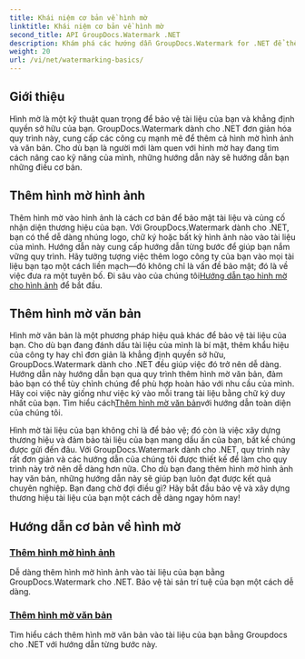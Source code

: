 ```yaml
---
title: Khái niệm cơ bản về hình mờ
linktitle: Khái niệm cơ bản về hình mờ
second_title: API GroupDocs.Watermark .NET
description: Khám phá các hướng dẫn GroupDocs.Watermark for .NET để thêm hình mờ hình ảnh và văn bản một cách dễ dàng. Bảo vệ tài liệu của bạn bằng những hướng dẫn dễ làm theo này.
weight: 20
url: /vi/net/watermarking-basics/
---
```

## Giới thiệu
Hình mờ là một kỹ thuật quan trọng để bảo vệ tài liệu của bạn và khẳng định quyền sở hữu của bạn. GroupDocs.Watermark dành cho .NET đơn giản hóa quy trình này, cung cấp các công cụ mạnh mẽ để thêm cả hình mờ hình ảnh và văn bản. Cho dù bạn là người mới làm quen với hình mờ hay đang tìm cách nâng cao kỹ năng của mình, những hướng dẫn này sẽ hướng dẫn bạn những điều cơ bản.

## Thêm hình mờ hình ảnh

Thêm hình mờ vào hình ảnh là cách cơ bản để bảo mật tài liệu và củng cố nhận diện thương hiệu của bạn. Với GroupDocs.Watermark dành cho .NET, bạn có thể dễ dàng nhúng logo, chữ ký hoặc bất kỳ hình ảnh nào vào tài liệu của mình. Hướng dẫn này cung cấp hướng dẫn từng bước để giúp bạn nắm vững quy trình. Hãy tưởng tượng việc thêm logo công ty của bạn vào mọi tài liệu bạn tạo một cách liền mạch—đó không chỉ là vấn đề bảo mật; đó là về việc đưa ra một tuyên bố. Đi sâu vào của chúng tôi[Hướng dẫn tạo hình mờ cho hình ảnh](./add-image-watermark/) để bắt đầu.

## Thêm hình mờ văn bản

 Hình mờ văn bản là một phương pháp hiệu quả khác để bảo vệ tài liệu của bạn. Cho dù bạn đang đánh dấu tài liệu của mình là bí mật, thêm khẩu hiệu của công ty hay chỉ đơn giản là khẳng định quyền sở hữu, GroupDocs.Watermark dành cho .NET đều giúp việc đó trở nên dễ dàng. Hướng dẫn này hướng dẫn bạn qua quy trình thêm hình mờ văn bản, đảm bảo bạn có thể tùy chỉnh chúng để phù hợp hoàn hảo với nhu cầu của mình. Hãy coi việc này giống như việc ký vào mỗi trang tài liệu bằng chữ ký duy nhất của bạn. Tìm hiểu cách[Thêm hình mờ văn bản](./add-text-watermark/)với hướng dẫn toàn diện của chúng tôi.

Hình mờ tài liệu của bạn không chỉ là để bảo vệ; đó còn là việc xây dựng thương hiệu và đảm bảo tài liệu của bạn mang dấu ấn của bạn, bất kể chúng được gửi đến đâu. Với GroupDocs.Watermark dành cho .NET, quy trình này rất đơn giản và các hướng dẫn của chúng tôi được thiết kế để làm cho quy trình này trở nên dễ dàng hơn nữa. Cho dù bạn đang thêm hình mờ hình ảnh hay văn bản, những hướng dẫn này sẽ giúp bạn luôn đạt được kết quả chuyên nghiệp. Bạn đang chờ đợi điều gì? Hãy bắt đầu bảo vệ và xây dựng thương hiệu tài liệu của bạn một cách dễ dàng ngay hôm nay!

## Hướng dẫn cơ bản về hình mờ
### [Thêm hình mờ hình ảnh](./add-image-watermark/)
Dễ dàng thêm hình mờ hình ảnh vào tài liệu của bạn bằng GroupDocs.Watermark cho .NET. Bảo vệ tài sản trí tuệ của bạn một cách dễ dàng.
### [Thêm hình mờ văn bản](./add-text-watermark/)
Tìm hiểu cách thêm hình mờ văn bản vào tài liệu của bạn bằng Groupdocs cho .NET với hướng dẫn từng bước này.